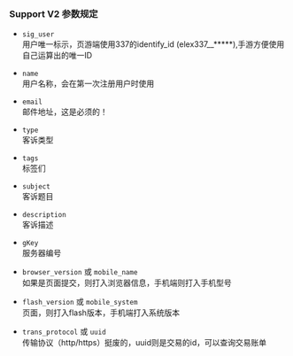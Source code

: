 ### Support V2 参数规定

- `sig_user`   
用户唯一标示，页游端使用337的identify_id (elex337__*****),手游方便使用自己运算出的唯一ID  

- `name`  
用户名称，会在第一次注册用户时使用

- `email`  
邮件地址，这是必须的！  

- `type`  
客诉类型

- `tags`  
标签们  

- `subject`  
客诉题目

- `description`  
客诉描述

- `gKey`  
服务器编号

- `browser_version` 或 `mobile_name`  
如果是页面提交，则打入浏览器信息，手机端则打入手机型号

- `flash_version` 或 `mobile_system`  
页面，则打入flash版本，手机端打入系统版本
  
- `trans_protocol` 或 `uuid`  
传输协议（http/https）挺废的，uuid则是交易的id，可以查询交易账单